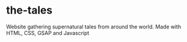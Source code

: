 # the-tales
Website gathering supernatural tales from around the world. Made with HTML, CSS, GSAP and Javascript
